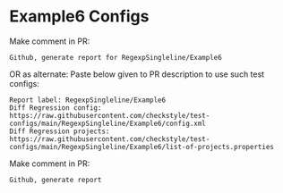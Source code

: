 # Example6 Configs
Make comment in PR:
```
Github, generate report for RegexpSingleline/Example6
```
OR as alternate:
Paste below given to PR description to use such test configs:
```
Report label: RegexpSingleline/Example6
Diff Regression config: https://raw.githubusercontent.com/checkstyle/test-configs/main/RegexpSingleline/Example6/config.xml
Diff Regression projects: https://raw.githubusercontent.com/checkstyle/test-configs/main/RegexpSingleline/Example6/list-of-projects.properties
```
Make comment in PR:
```
Github, generate report
```
